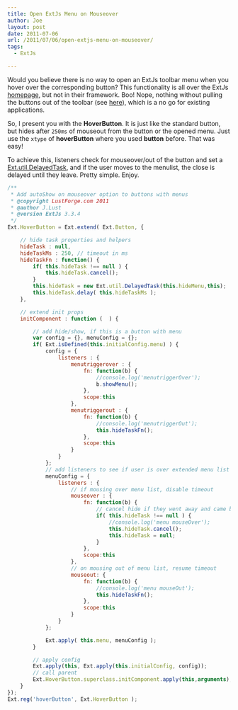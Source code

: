 ```yaml
---
title: Open ExtJs Menu on Mouseover
author: Joe
layout: post
date: 2011-07-06
url: /2011/07/06/open-extjs-menu-on-mouseover/
tags:
  - ExtJs

---
```

Would you believe there is no way to open an ExtJs toolbar menu when you hover over the corresponding button? This functionality is all over the ExtJs [homepage](https://www.sencha.com), but not in their framework. Boo! Nope, nothing without pulling the buttons out of the toolbar (see <a title="ExtJs Forum Topic" href="http://www.sencha.com/forum/showthread.php?69931-toolbar-menu-open-on-hover" target="_blank">here</a>), which is a no go for existing applications.

So, I present you with the **HoverButton**. It is just like the standard button, but hides after `250ms` of mouseout from the button or the opened menu. Just use the `xtype` of **hoverButton** where you used **button** before. That was easy!

To achieve this, listeners check for mouseover/out of the button and set a [Ext.util.DelayedTask][1], and if the user moves to the menulist, the close is delayed until they leave. Pretty simple. Enjoy.

```javascript
/**
 * Add autoShow on mouseover option to buttons with menus
 * @copyright LustForge.com 2011
 * @author J.Lust
 * @version ExtJs 3.3.4
 */
Ext.HoverButton = Ext.extend( Ext.Button, {

    // hide task properties and helpers
    hideTask : null,
    hideTaskMs : 250, // timeout in ms
    hideTaskFn : function() {
        if( this.hideTask !== null ) {
            this.hideTask.cancel();
        }
        this.hideTask = new Ext.util.DelayedTask(this.hideMenu,this);
        this.hideTask.delay( this.hideTaskMs );
    },

    // extend init props
    initComponent : function (  ) {

        // add hide/show, if this is a button with menu
        var config = {}, menuConfig = {};
        if( Ext.isDefined(this.initialConfig.menu) ) {
            config = {
                listeners : {
                    menutriggerover : {
                        fn: function(b) {
                            //console.log('menutriggerOver');
                            b.showMenu();
                        },
                        scope:this
                    },
                    menutriggerout : {
                        fn: function(b) {
                            //console.log('menutriggerOut');
                            this.hideTaskFn();
                        },
                        scope:this
                    }
                }
            };
            // add listeners to see if user is over extended menu list
            menuConfig = {
                listeners : {
                    // if mousing over menu list, disable timeout
                    mouseover : {
                        fn: function(b) {
                            // cancel hide if they went away and came back
                            if( this.hideTask !== null ) {
                                //console.log('menu mouseOver');
                                this.hideTask.cancel();
                                this.hideTask = null;
                            }
                        },
                        scope:this
                    },
                    // on mousing out of menu list, resume timeout
                    mouseout: {
                        fn: function(b) {
                            //console.log('menu mouseOut');
                            this.hideTaskFn();
                        },
                        scope:this
                    }
                }
            };

            Ext.apply( this.menu, menuConfig );
        }

        // apply config
        Ext.apply(this, Ext.apply(this.initialConfig, config));
        // call parent
        Ext.HoverButton.superclass.initComponent.apply(this,arguments);
    }
});
Ext.reg('hoverButton', Ext.HoverButton );
```

 [1]: http://www.objis.com/formationextjs/lib/extjs-4.0.0/docs/api/Ext.util.DelayedTask.html


